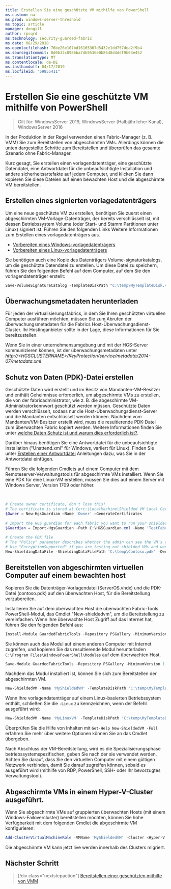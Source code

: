 ```yaml
---
title: Erstellen Sie eine geschützte VM mithilfe von PowerShell
ms.custom: na
ms.prod: windows-server-threshold
ms.topic: article
manager: dongill
author: rpsqrd
ms.technology: security-guarded-fabric
ms.date: 08/29/2018
ms.openlocfilehash: 76be26e107bd16165367d5432e1dd757dea2f9b4
ms.sourcegitcommit: 0d0b32c8986ba7db9536e0b8648d4ddf9b03e452
ms.translationtype: MT
ms.contentlocale: de-DE
ms.lasthandoff: 04/17/2019
ms.locfileid: "59855411"
---
```

# <a name="create-a-shielded-vm-using-powershell"></a>Erstellen Sie eine geschützte VM mithilfe von PowerShell

>Gilt für: WindowsServer 2019, WindowsServer (Halbjährlicher Kanal), WindowsServer 2016

In der Produktion in der Regel verwenden einen Fabric-Manager (z. B. VMM) Sie zum Bereitstellen von abgeschirmten VMs. Allerdings können die unten dargestellte Schritte zum Bereitstellen und überprüfen das gesamte Szenario ohne Fabric-Manager.

Kurz gesagt, Sie erstellen einen vorlagendatenträger, eine geschützte Datendatei, eine Antwortdatei für die unbeaufsichtigte Installation und andere sicherheitsartefakte auf jedem Computer, und klicken Sie dann kopieren Sie diese Dateien auf einen bewachten Host und die abgeschirmte VM bereitstellen.

## <a name="create-a-signed-template-disk"></a>Erstellen eines signierten vorlagedatenträgers

Um eine neue geschützte VM zu erstellen, benötigen Sie zuerst einen abgeschirmten VM-Vorlage-Datenträger, der bereits verschlüsselt ist, mit dessen Betriebssystem Volume (oder Start- und Stamm Partitionen unter Linux) signiert ist.
Führen Sie den folgenden Links Weitere Informationen zum Erstellen eines vorlagedatenträgers aus.

- [Vorbereiten eines Windows-vorlagedatenträgers](guarded-fabric-create-a-shielded-vm-template.md)
- [Vorbereiten eines Linux-vorlagedatenträgers](guarded-fabric-create-a-linux-shielded-vm-template.md)

Sie benötigen auch eine Kopie des Datenträgers Volume-signaturkatalogs, um die geschützte Datendatei zu erstellen.
Um diese Datei zu speichern, führen Sie den folgenden Befehl auf dem Computer, auf dem Sie den vorlagendatenträger erstellt:

```powershell
Save-VolumeSignatureCatalog -TemplateDiskPath "C:\temp\MyTemplateDisk.vhdx" -VolumeSignatureCatalogPath "C:\temp\MyTemplateDiskCatalog.vsc"
```

## <a name="download-guardian-metadata"></a>Überwachungsmetadaten herunterladen

Für jeden der virtualisierungsfabrics, in dem Sie Ihren geschützten virtuellen Computer ausführen möchten, müssen Sie zum Abrufen der überwachungsmetadaten für die Fabrics Host-Überwachungsdienst-Cluster.
Ihr Hostinganbieter sollte in der Lage, diese Informationen für Sie bereitzustellen.

Wenn Sie in einer unternehmensumgebung und mit der HGS-Server kommunizieren können, ist der überwachungsmetadaten unter *http://\<HGSCLUSTERNAME\>/KeyProtection/service/metadata/2014-07/metadata.xml*

## <a name="create-shielding-data-pdk-file"></a>Schutz von Daten (PDK)-Datei erstellen

Geschützte Daten wird erstellt und im Besitz von Mandanten-VM-Besitzer und enthält Geheimnisse erforderlich, um abgeschirmte VMs zu erstellen, die von der fabricadministrator, wie z. B. die abgeschirmte VM-Administratorkennwort geschützt werden müssen.
Geschützte Daten werden verschlüsselt, sodass nur die Host-Überwachungsdienst-Server und die Mandanten entschlüsselt werden können.
Nachdem vom Mandanten/VM-Besitzer erstellt wird, muss die resultierende PDK-Datei zum überwachten Fabric kopiert werden.
Weitere Informationen finden Sie unter [welche Daten Schutz ist und warum dies erforderlich ist?](guarded-fabric-and-shielded-vms.md#what-is-shielding-data-and-why-is-it-necessary).

Darüber hinaus benötigen Sie eine Antwortdatei für die unbeaufsichtigte Installation ("Unattend.xml" für Windows, variiert für Linux). Finden Sie unter [Erstellen einer Antwortdatei](guarded-fabric-tenant-creates-shielding-data.md#create-an-answer-file) Anleitungen dazu, was Sie in der Antwortdatei einfügen.

Führen Sie die folgenden Cmdlets auf einem Computer mit dem Remoteserver-Verwaltungstools für abgeschirmte VMs installiert.
Wenn Sie eine PDK für eine Linux-VM erstellen, müssen Sie dies auf einem Server mit Windows Server, Version 1709 oder höher.

 
```powershell
# Create owner certificate, don't lose this!
# The certificate is stored at Cert:\LocalMachine\Shielded VM Local Certificates
$Owner = New-HgsGuardian –Name 'Owner' –GenerateCertificates
 
# Import the HGS guardian for each fabric you want to run your shielded VM
$Guardian = Import-HgsGuardian -Path C:\HGSGuardian.xml -Name 'TestFabric'
 
# Create the PDK file
# The "Policy" parameter describes whether the admin can see the VM's console or not
# Use "EncryptionSupported" if you are testing out shielded VMs and want to debug any issues during the specialization process
New-ShieldingDataFile -ShieldingDataFilePath 'C:\temp\Contoso.pdk' -Owner $Owner –Guardian $guardian –VolumeIDQualifier (New-VolumeIDQualifier -VolumeSignatureCatalogFilePath 'C:\temp\MyTemplateDiskCatalog.vsc' -VersionRule Equals) -WindowsUnattendFile 'C:\unattend.xml' -Policy Shielded
```
    
## <a name="provision-shielded-vm-on-a-guarded-host"></a>Bereitstellen von abgeschirmten virtuellen Computer auf einem bewachten host
Kopieren Sie die Datenträger-Vorlagendatei (ServerOS.vhdx) und die PDK-Datei (contoso.pdk) auf den überwachten Host, für die Bereitstellung vorzubereiten.

Installieren Sie auf dem überwachten Host die überwachten Fabric-Tools PowerShell-Modul, das Cmdlet "New-shieldedvm", um die Bereitstellung zu vereinfachen. Wenn Ihre überwachte Host Zugriff auf das Internet hat, führen Sie den folgenden Befehl aus:

```powershell
Install-Module GuardedFabricTools -Repository PSGallery -MinimumVersion 1.0.0
```

Sie können auch das Modul auf einem anderen Computer mit Internet zugreifen, und kopieren Sie das resultierende Modul herunterladen `C:\Program Files\WindowsPowerShell\Modules` auf dem überwachten Host.

```powershell
Save-Module GuardedFabricTools -Repository PSGallery -MinimumVersion 1.0.0 -Path C:\temp\
```

Nachdem das Modul installiert ist, können Sie sich zum Bereitstellen der abgeschirmten VM.

```powershell
New-ShieldedVM -Name 'MyShieldedVM' -TemplateDiskPath 'C:\temp\MyTemplateDisk.vhdx' -ShieldingDataFilePath 'C:\temp\Contoso.pdk' -Wait
```

Wenn Ihre vorlagendatenträger auf einem Linux-basierten Betriebssystem enthält, schließen Sie die `-Linux` zu kennzeichnen, wenn der Befehl ausgeführt wird:

```powershell
New-ShieldedVM -Name 'MyLinuxVM' -TemplateDiskPath 'C:\temp\MyTemplateDisk.vhdx' -ShieldingDataFilePath 'C:\temp\Contoso.pdk' -Wait -Linux
```

Überprüfen Sie die Hilfe von Inhalten mit `Get-Help New-ShieldedVM -Full` erfahren Sie mehr über weitere Optionen können Sie an das Cmdlet übergeben.

Nach Abschluss der VM-Bereitstellung, wird es die Spezialisierungsphase betriebssystemspezifischen, geben Sie nach der sie verwendet werden.
Achten Sie darauf, dass Sie den virtuellen Computer mit einem gültigen Netzwerk verbinden, damit Sie darauf zugreifen können, sobald es ausgeführt wird (mithilfe von RDP, PowerShell, SSH- oder Ihr bevorzugtes Verwaltungstool).

## <a name="running-shielded-vms-on-a-hyper-v-cluster"></a>Abgeschirmte VMs in einem Hyper-V-Cluster ausgeführt.

Wenn Sie abgeschirmte VMs auf gruppierten überwachten Hosts (mit einem Windows-Failovercluster) bereitstellen möchten, können Sie hohe Verfügbarkeit mit dem folgenden Cmdlet die abgeschirmte VM konfigurieren:

```powershell
Add-ClusterVirtualMachineRole -VMName 'MyShieldedVM' -Cluster <Hyper-V cluster name>
```

Die abgeschirmte VM kann jetzt live werden innerhalb des Clusters migriert.

## <a name="next-step"></a>Nächster Schritt

>[!div class="nextstepaction"]
[Bereitstellen einer geschützten mithilfe von VMM](guarded-fabric-tenant-deploys-shielded-vm-using-vmm.md)